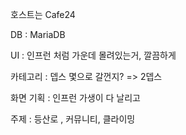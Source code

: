 호스트는 Cafe24

DB : MariaDB


UI : 인프런 처럼 가운데 몰려있는거, 깔끔하게



카테고리 : 뎁스 몇으로 갈껀지? => 2뎁스 


화면 기획 : 인프런 가생이 다 날리고

주제 : 등산로 , 커뮤니티, 클라이밍

